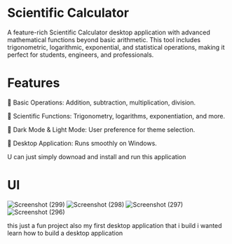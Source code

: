 # Scientific Calculator
 A feature-rich Scientific Calculator desktop application with advanced mathematical functions beyond basic arithmetic. This tool includes trigonometric, logarithmic, exponential, and statistical operations, making it perfect for students, engineers, and professionals.

# Features

📌 Basic Operations: Addition, subtraction, multiplication, division.

🔢 Scientific Functions: Trigonometry, logarithms, exponentiation, and more.

🎨 Dark Mode & Light Mode: User preference for theme selection.

💾 Desktop Application: Runs smoothly on Windows.

U can just simply downoad and install and run this application

# UI
![Screenshot (299)](https://github.com/user-attachments/assets/381a83d5-bf97-4c7f-a1d7-2b19b40c27f4)
![Screenshot (298)](https://github.com/user-attachments/assets/67c84850-28ea-405f-8a09-d2c8b81cacbf)
![Screenshot (297)](https://github.com/user-attachments/assets/dc001141-e401-441b-a0bb-f032117a20ba)
![Screenshot (296)](https://github.com/user-attachments/assets/5cb862a0-106f-476f-b613-951e6022ce15)

this just a fun project also my first desktop application that i build i wanted learn how to build a desktop application
